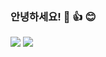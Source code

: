 ### 안녕하세요! 👋 👍 😊

<img src="https://img.shields.io/badge/About.me-00A98F?style=for-the-badge&logo=TypeScript&logoColor=white"/> <img src="https://img.shields.io/badge/이효준-00A98F?style=for-the-badge&logo=TypeScript&logoColor=white"/>

<!--
**Lee-Hyo-Jun/Lee-Hyo-Jun** is a ✨ _special_ ✨ repository because its `README.md` (this file) appears on your GitHub profile.

Here are some ideas to get you started:

- 🔭 I’m currently working on ...
- 🌱 I’m currently learning ...
- 👯 I’m looking to collaborate on ...
- 🤔 I’m looking for help with ...
- 💬 Ask me about ...
- 📫 How to reach me: ...
- 😄 Pronouns: ...
- ⚡ Fun fact: ...
-->
